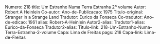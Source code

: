 Numero: 218
title: Um Estranho Numa Terra Estranha 2º volume
Autor: Robert A Heinlein
Co-autor: 
Ano-de-Publicacao: 1975
Titulo-original: Stranger in a Strange Land
Tradutor: Eurico da Fonseca
Co-tradutor: 
Ano-de-edicao: 1961
alias: Robert-A-Heinlein
Autor2-alias: 
Tradutor1-alias: Eurico-da-Fonseca
Tradutor2-alias: 
Titulo-link: 218-Um-Estranho-Numa-Terra-Estranha-2-volume
Capa: Lima de Freitas
pags: 218
Capa-link: Lima-de-Freitas